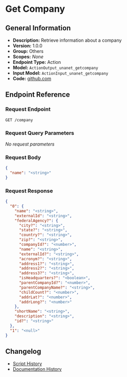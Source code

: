 <!-- BEGIN GENERATED CONTENT -->
# Get Company

## General Information

- **Description:** Retrieve information about a company
- **Version:** 1.0.0
- **Group:** Others
- **Scopes:** _None_
- **Endpoint Type:** Action
- **Model:** `ActionOutput_unanet_getcompany`
- **Input Model:** `ActionInput_unanet_getcompany`
- **Code:** [github.com](https://github.com/NangoHQ/integration-templates/tree/main/integrations/unanet/actions/get-company.ts)


## Endpoint Reference

### Request Endpoint

`GET /company`

### Request Query Parameters

_No request parameters_

### Request Body

```json
{
  "name": "<string>"
}
```

### Request Response

```json
{
  "0": {
    "name": "<string>",
    "externalId": "<string>",
    "federalAgency?": {
      "city?": "<string>",
      "state?": "<string>",
      "country?": "<string>",
      "zip?": "<string>",
      "companyId?": "<number>",
      "name": "<string>",
      "externalId?": "<string>",
      "acronym?": "<string>",
      "address1?": "<string>",
      "address2?": "<string>",
      "address3?": "<string>",
      "isHeadquarters?": "<boolean>",
      "parentCompanyId?": "<number>",
      "parentCompanyName?": "<string>",
      "childCount?": "<number>",
      "addrLat?": "<number>",
      "addrLong?": "<number>"
    },
    "shortName": "<string>",
    "description": "<string>",
    "id?": "<string>"
  },
  "1": "<null>"
}
```

## Changelog

- [Script History](https://github.com/NangoHQ/integration-templates/commits/main/integrations/unanet/actions/get-company.ts)
- [Documentation History](https://github.com/NangoHQ/integration-templates/commits/main/integrations/unanet/actions/get-company.md)

<!-- END  GENERATED CONTENT -->

